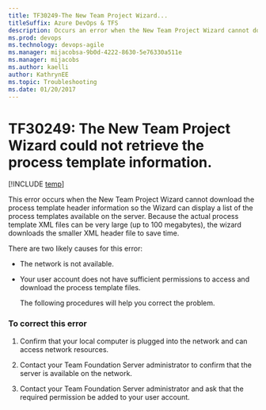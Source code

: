 ```yaml
---
title: TF30249-The New Team Project Wizard... 
titleSuffix: Azure DevOps & TFS
description: Occurs an error when the New Team Project Wizard cannot download the process template header information.
ms.prod: devops
ms.technology: devops-agile
ms.manager: mijacobsa-9b0d-4222-8630-5e76330a511e
ms.manager: mijacobs
ms.author: kaelli
author: KathrynEE
ms.topic: Troubleshooting
ms.date: 01/20/2017
---
```


# TF30249: The New Team Project Wizard could not retrieve the process template information.

[!INCLUDE [temp](../../_shared/version-vsts-tfs-all-versions.md)]

This error occurs when the New Team Project Wizard cannot download the process template header information so the Wizard can display a list of the process templates available on the server. Because the actual process template XML files can be very large (up to 100 megabytes), the wizard downloads the smaller XML header file to save time.  
  
 There are two likely causes for this error:  
  
- The network is not available.  
  
- Your user account does not have sufficient permissions to access and download the process template files.  
  
  The following procedures will help you correct the problem.  
  
### To correct this error  
  
1.  Confirm that your local computer is plugged into the network and can access network resources.  
  
2.  Contact your Team Foundation Server administrator to confirm that the server is available on the network.  
  
3.  Contact your Team Foundation Server administrator and ask that the required permission be added to your user account.